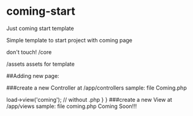 # coming-start
Just coming start template

Simple template to start project with coming page

don't touch!
/core

/assets
assets for template

##Adding new page:

###create a new Controller at /app/controllers
sample: file Coming.php
<?php
defined('BASEPATH') OR exit('No direct script access allowed');

class Coming extends CI_Controller {
    public function __construct()
    {
        parent::__construct();
    }

	public function index()
	{
		$this->load->view('coming'); // without .php
	}
}

###create a new View at /app/views
sample: file coming.php
<!doctype html>
<html lang="en">
<head>
  <meta charset="utf-8">
  <title>Coming Soon</title>
  <meta name="description" content="Coming Soon">
  <meta name="author" content="Punch-Line">
  <link rel="stylesheet" href="assets/css/coming.css?v=1.0">
</head>
<body>
  Coming Soon!!!
  <script src="assets/js/scripts.js"></script>
</body>
</html>


